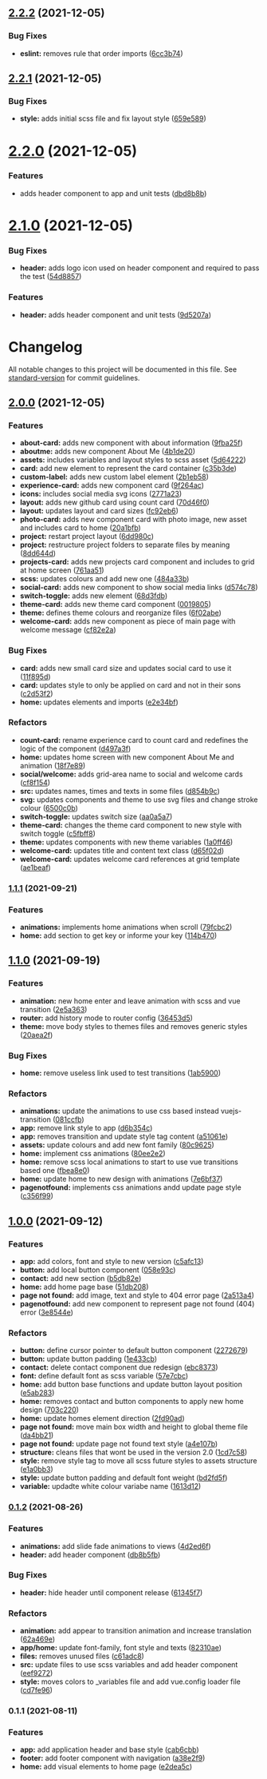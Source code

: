 ## [2.2.2](https://github.com/feMoraes0/portfolio-vue/compare/v2.2.1...v2.2.2) (2021-12-05)


### Bug Fixes

* **eslint:** removes rule that order imports ([6cc3b74](https://github.com/feMoraes0/portfolio-vue/commit/6cc3b747a5b3e9336d9f039b257db20775340629))

## [2.2.1](https://github.com/feMoraes0/portfolio-vue/compare/v2.2.0...v2.2.1) (2021-12-05)


### Bug Fixes

* **style:** adds initial scss file and fix layout style ([659e589](https://github.com/feMoraes0/portfolio-vue/commit/659e589baa40681fd6417f209dc98d778c213757))

# [2.2.0](https://github.com/feMoraes0/portfolio-vue/compare/v2.1.0...v2.2.0) (2021-12-05)


### Features

* adds header component to app and unit tests ([dbd8b8b](https://github.com/feMoraes0/portfolio-vue/commit/dbd8b8b7378a80b95611f9bd6bc23ac7d2d2e79b))

# [2.1.0](https://github.com/feMoraes0/portfolio-vue/compare/v2.0.0...v2.1.0) (2021-12-05)


### Bug Fixes

* **header:** adds logo icon used on header component and required to pass the test ([54d8857](https://github.com/feMoraes0/portfolio-vue/commit/54d88578facde98f88c20a028b2f4fb4e94c6254))


### Features

* **header:** adds header component and unit tests ([9d5207a](https://github.com/feMoraes0/portfolio-vue/commit/9d5207af8c2e2cd29347ef1de82142789addd56b))

# Changelog

All notable changes to this project will be documented in this file. See [standard-version](https://github.com/conventional-changelog/standard-version) for commit guidelines.

## [2.0.0](https://github.com/feMoraes0/portfolio-vue/compare/v1.1.1...v2.0.0) (2021-12-05)


### Features

* **about-card:** adds new component with about information ([9fba25f](https://github.com/feMoraes0/portfolio-vue/commit/9fba25fae4e773444d52db678b027cd81ac51fd5))
* **aboutme:** adds new component About Me ([4b1de20](https://github.com/feMoraes0/portfolio-vue/commit/4b1de203b3a7af11b2a30e0b06a73e75443e9bcb))
* **assets:** includes variables and layout styles to scss asset ([5d64222](https://github.com/feMoraes0/portfolio-vue/commit/5d64222d119955d43fbdbc7fb39741d7d08a2c42))
* **card:** add new element to represent the card container ([c35b3de](https://github.com/feMoraes0/portfolio-vue/commit/c35b3de43f51d0859313a910210b69310ccfeffa))
* **custom-label:** adds new custom label element ([2b1eb58](https://github.com/feMoraes0/portfolio-vue/commit/2b1eb5810c21b6dc836fd877fa221a136952dd80))
* **experience-card:** adds new component card ([9f264ac](https://github.com/feMoraes0/portfolio-vue/commit/9f264ac7fd32ffcc8f3377f61ac5429762f361d6))
* **icons:** includes social media svg icons ([2771a23](https://github.com/feMoraes0/portfolio-vue/commit/2771a23b8b760e16140f5691540037bdcd96533f))
* **layout:** adds new github card using count card ([70d46f0](https://github.com/feMoraes0/portfolio-vue/commit/70d46f0ade09a36b213445c43e4420672cf5fe15))
* **layout:** updates layout and card sizes ([fc92eb6](https://github.com/feMoraes0/portfolio-vue/commit/fc92eb697f4383ec04adda62d2cc7d4870aae666))
* **photo-card:** adds new component card with photo image, new asset and includes card to home ([20a1bfb](https://github.com/feMoraes0/portfolio-vue/commit/20a1bfb7f576cd3b2bf8914b8820b45be105d9d2))
* **project:** restart project layout ([6dd980c](https://github.com/feMoraes0/portfolio-vue/commit/6dd980cb7696e8d65664f8d3ec4f2eaef626c47e))
* **project:** restructure project folders to separate files by meaning ([8dd644d](https://github.com/feMoraes0/portfolio-vue/commit/8dd644d1568d203f06536095a76be33937b6e6ee))
* **projects-card:** adds new projects card component and includes to grid at home screen ([761aa51](https://github.com/feMoraes0/portfolio-vue/commit/761aa51ec4c5a30ccaff85dcd8fa889c06916176))
* **scss:** updates colours and add new one ([484a33b](https://github.com/feMoraes0/portfolio-vue/commit/484a33b24f7e0fe4262f76e49310405fc68afc08))
* **social-card:** adds new component to show social media links ([d574c78](https://github.com/feMoraes0/portfolio-vue/commit/d574c782d934ae730716a8a4d82e9799a36c6eee))
* **switch-toggle:** adds new element ([68d3fdb](https://github.com/feMoraes0/portfolio-vue/commit/68d3fdbd4b6ce527e8820997bd4aac7fa0f96eba))
* **theme-card:** adds new theme card component ([0019805](https://github.com/feMoraes0/portfolio-vue/commit/00198056727f8b3a9d97b82beea3b65fa6965d7c))
* **theme:** defines theme colours and reorganize files ([6f02abe](https://github.com/feMoraes0/portfolio-vue/commit/6f02abe1da818d6b4e55c00642b1cadef00a772a))
* **welcome-card:** adds new component as piece of main page with welcome message ([cf82e2a](https://github.com/feMoraes0/portfolio-vue/commit/cf82e2aea55d0217967e61b21b408a0b38c28022))


### Bug Fixes

* **card:** adds new small card size and updates social card to use it ([11f895d](https://github.com/feMoraes0/portfolio-vue/commit/11f895d36d64d23431cb79c410b23e19e43d396a))
* **card:** updates style to only be applied on card and not in their sons ([c2d53f2](https://github.com/feMoraes0/portfolio-vue/commit/c2d53f2f5a4d22576de74b042c7b140bded057a5))
* **home:** updates elements and imports ([e2e34bf](https://github.com/feMoraes0/portfolio-vue/commit/e2e34bf90b67028ca613b30b0b246de3608dba27))


### Refactors

* **count-card:** rename experience card to count card and redefines the logic of the component ([d497a3f](https://github.com/feMoraes0/portfolio-vue/commit/d497a3f1c5a8974e6e46012bc9098f15ecd7d221))
* **home:** updates home screen with new component About Me and animation ([18f7e89](https://github.com/feMoraes0/portfolio-vue/commit/18f7e89f59a16cab3b9ac86bdf046abc878ebea0))
* **social/welcome:** adds grid-area name to social and welcome cards ([cf8f154](https://github.com/feMoraes0/portfolio-vue/commit/cf8f154309cc0f112ed199b4b96818aa4c1fe2af))
* **src:** updates names, times and texts in some files ([d854b9c](https://github.com/feMoraes0/portfolio-vue/commit/d854b9ca51247394e8520d046b555f29e60d7bdb))
* **svg:** updates components and theme to use svg files and change stroke colour ([6500c0b](https://github.com/feMoraes0/portfolio-vue/commit/6500c0b8b261fb20222ff820b23a60fc0994f131))
* **switch-toggle:** updates switch size ([aa0a5a7](https://github.com/feMoraes0/portfolio-vue/commit/aa0a5a7c770c4d08b02caec62aa85351107ad80b))
* **theme-card:** changes the theme card component to new style with switch toggle ([c5fbff8](https://github.com/feMoraes0/portfolio-vue/commit/c5fbff81777350b7411447abce51936bd33cf530))
* **theme:** updates components with new theme variables ([1a0ff46](https://github.com/feMoraes0/portfolio-vue/commit/1a0ff46d1290920811247ce880ddedca1323fdb8))
* **welcome-card:** updates title and content text class ([d65f02d](https://github.com/feMoraes0/portfolio-vue/commit/d65f02d0ebb0121b02ebfe460220d29d231c1eb8))
* **welcome-card:** updates welcome card references at grid template ([ae1beaf](https://github.com/feMoraes0/portfolio-vue/commit/ae1beafc34dcae230db6acc8964affc869aebfd5))

### [1.1.1](https://github.com/feMoraes0/portfolio-vue/compare/v1.1.0...v1.1.1) (2021-09-21)


### Features

* **animations:** implements home animations when scroll ([79fcbc2](https://github.com/feMoraes0/portfolio-vue/commit/79fcbc258f5ac4fe1ffc9da87f9102e8ac97afae))
* **home:** add section to get key or informe your key ([114b470](https://github.com/feMoraes0/portfolio-vue/commit/114b4700cf1798212908c0a9c225e53c5512e507))

## [1.1.0](https://github.com/feMoraes0/portfolio-vue/compare/v1.0.0...v1.1.0) (2021-09-19)


### Features

* **animation:** new home enter and leave animation with scss and vue transition ([2e5a363](https://github.com/feMoraes0/portfolio-vue/commit/2e5a3637634d133866187c526113ab44b9a1c212))
* **router:** add history mode to router config ([36453d5](https://github.com/feMoraes0/portfolio-vue/commit/36453d58abd29d4e8b7d3cf356d48b00906cab65))
* **theme:** move body styles to themes files and removes generic styles ([20aea2f](https://github.com/feMoraes0/portfolio-vue/commit/20aea2fcf07a45afcdb687aeaa330d6255b98b58))


### Bug Fixes

* **home:** remove useless link used to test transitions ([1ab5900](https://github.com/feMoraes0/portfolio-vue/commit/1ab5900103a611a1787087a8e4ab6e33b6692661))


### Refactors

* **animations:** update the animations to use css based instead vuejs-transition ([081ccfb](https://github.com/feMoraes0/portfolio-vue/commit/081ccfb86ddf6f3103d369bf25ce13fda8d13884))
* **app:** remove link style to app ([d6b354c](https://github.com/feMoraes0/portfolio-vue/commit/d6b354c52a3848fbbc27df3033acdc722a4b8dbc))
* **app:** removes transition and update style tag content ([a51061e](https://github.com/feMoraes0/portfolio-vue/commit/a51061e7753166b268e59cf060107a149559cc46))
* **assets:** update colours and add new font family ([80c9625](https://github.com/feMoraes0/portfolio-vue/commit/80c96252859ab77132d38f24cbc198f0e13b4ed2))
* **home:** implement css animations ([80ee2e2](https://github.com/feMoraes0/portfolio-vue/commit/80ee2e2fe8a5a7881f5ce748d7c891bbfe4f29ce))
* **home:** remove scss local animations to start to use vue transitions based one ([fbea8e0](https://github.com/feMoraes0/portfolio-vue/commit/fbea8e06ea55b6e795c06d9e053b4a1f62107757))
* **home:** update home to new design with animations ([7e6bf37](https://github.com/feMoraes0/portfolio-vue/commit/7e6bf376562462e1a956c665961b3ba257ceb490))
* **pagenotfound:** implements css animations andd update page style ([c356f99](https://github.com/feMoraes0/portfolio-vue/commit/c356f999b4d3c6d83ab1b8a76ffe1dc24424c661))

## [1.0.0](https://github.com/feMoraes0/portfolio-vue/compare/v0.1.2...v1.0.0) (2021-09-12)


### Features

* **app:** add colors, font and style to new version ([c5afc13](https://github.com/feMoraes0/portfolio-vue/commit/c5afc1353edc9995c7be189e5fd9e58fd0eb3a7d))
* **button:** add local button component ([058e93c](https://github.com/feMoraes0/portfolio-vue/commit/058e93c3bce9e6ced9bafefef767c7e40c2db7cf))
* **contact:** add new section ([b5db82e](https://github.com/feMoraes0/portfolio-vue/commit/b5db82e4882b4e03f7051b9f3b3cffbb584219da))
* **home:** add home page base ([51db208](https://github.com/feMoraes0/portfolio-vue/commit/51db20813851d8db706fb03ce5fc4221d4f29a46))
* **page not found:** add image, text and style to 404 error page ([2a513a4](https://github.com/feMoraes0/portfolio-vue/commit/2a513a4ce22b47c8b2a536a5b49f938cbc41f2bd))
* **pagenotfound:** add new component to represent page not found (404) error ([3e8544e](https://github.com/feMoraes0/portfolio-vue/commit/3e8544eafb266f5e397b8d7c44b5954c2db0cf9a))


### Refactors

* **button:** define cursor pointer to default button component ([2272679](https://github.com/feMoraes0/portfolio-vue/commit/2272679ce3b1a662720affd67b949e84cf73cfeb))
* **button:** update button padding ([1e433cb](https://github.com/feMoraes0/portfolio-vue/commit/1e433cb2d8368e6eb2174c2f07bdc94d1e3c9401))
* **contact:** delete contact component due redesign ([ebc8373](https://github.com/feMoraes0/portfolio-vue/commit/ebc83731898f16f294367774970347752fb1b8fc))
* **font:** define default font as scss variable ([57e7cbc](https://github.com/feMoraes0/portfolio-vue/commit/57e7cbcbbe5834d841fd2a326d810271807fb660))
* **home:** add button base functions and update button layout position ([e5ab283](https://github.com/feMoraes0/portfolio-vue/commit/e5ab28341155cd90547c5607bf90d6581c39311c))
* **home:** removes contact and button components to apply new home design ([703c220](https://github.com/feMoraes0/portfolio-vue/commit/703c2200b63681624b54f4bb37ef8f6007c2d218))
* **home:** update homes element direction ([2fd90ad](https://github.com/feMoraes0/portfolio-vue/commit/2fd90ad08f9c79730d561da6288a5704e602acec))
* **page not found:** move main box width and height to global theme file ([da4bb21](https://github.com/feMoraes0/portfolio-vue/commit/da4bb211dafd4b2427c6453dda63bad04a0cbc83))
* **page not found:** update page not found text style ([a4e107b](https://github.com/feMoraes0/portfolio-vue/commit/a4e107b23f53f5685649ac695afa0aae6250f7ee))
* **structure:** cleans files that wont be used in the version 2.0 ([1cd7c58](https://github.com/feMoraes0/portfolio-vue/commit/1cd7c581e9c7c708284a0f4f8eeca5a0616a37f4))
* **style:** remove style tag to move all scss future styles to assets structure ([e1a0bb3](https://github.com/feMoraes0/portfolio-vue/commit/e1a0bb37c3076b0f880ca24763b734de898cfa73))
* **style:** update button padding and default font weight ([bd2fd5f](https://github.com/feMoraes0/portfolio-vue/commit/bd2fd5fc89dffa3404f0a8b042c6f547c067e198))
* **variable:** updadte white colour variabe name ([1613d12](https://github.com/feMoraes0/portfolio-vue/commit/1613d1225a42a201cee0781d8057fae30414e8da))

### [0.1.2](https://github.com/feMoraes0/portfolio-vue/compare/v0.1.1...v0.1.2) (2021-08-26)


### Features

* **animations:** add slide fade animations to views ([4d2ed6f](https://github.com/feMoraes0/portfolio-vue/commit/4d2ed6ff1527717ae588c79eea3b8ec313792d22))
* **header:** add header component ([db8b5fb](https://github.com/feMoraes0/portfolio-vue/commit/db8b5fbac5e8c8d0097c0ff24fae6bd99e602a82))


### Bug Fixes

* **header:** hide header until component release ([61345f7](https://github.com/feMoraes0/portfolio-vue/commit/61345f73cd25318643d01698a550c401aaa3b938))


### Refactors

* **animation:** add appear to transition animation and increase translation ([62a469e](https://github.com/feMoraes0/portfolio-vue/commit/62a469ed712b4babc7dfb8fc5e554dda8dfa66bc))
* **app/home:** update font-family, font style and texts ([82310ae](https://github.com/feMoraes0/portfolio-vue/commit/82310ae0a9f0d4357555957a34ee880120e7396f))
* **files:** removes unused files ([c61adc8](https://github.com/feMoraes0/portfolio-vue/commit/c61adc8d392c5d5cb51a7c4ab8c390f5e5afdd73))
* **src:** update files to use scss variables and add header component ([eef9272](https://github.com/feMoraes0/portfolio-vue/commit/eef9272f076d3c079ffb1121c8dbe2198e84fbce))
* **style:** moves colors to _variables file and add vue.config loader file ([cd7fe96](https://github.com/feMoraes0/portfolio-vue/commit/cd7fe962606784d4934db82f10a48ee2ba0dc695))

### 0.1.1 (2021-08-11)


### Features

* **app:** add application header and base style ([cab6cbb](https://github.com/feMoraes0/portfolio-vue/commit/cab6cbbc070c17f9dc9d8c35526b6c7a0393f477))
* **footer:** add footer component with navigation ([a38e2f9](https://github.com/feMoraes0/portfolio-vue/commit/a38e2f9291a0fcbe4a2d9e910c1ca1f903f0249f))
* **home:** add visual elements to home page ([e2dea5c](https://github.com/feMoraes0/portfolio-vue/commit/e2dea5cf3c3305e6d97d8e15ff52498507808111))
